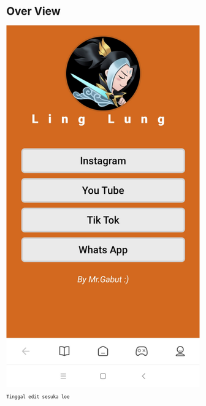 # Over View
<p><img src="https://github.com/Mr-Gabut/LinkTree/blob/main/Screenshot_2022-06-10-00-11-10-179_com.android.browser.png" alt="Image Error" /></p>

```
Tinggal edit sesuka loe
```